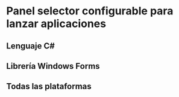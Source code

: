 # Panel selector configurable para lanzar aplicaciones
## Lenguaje C#
## Librería Windows Forms
## Todas las plataformas

